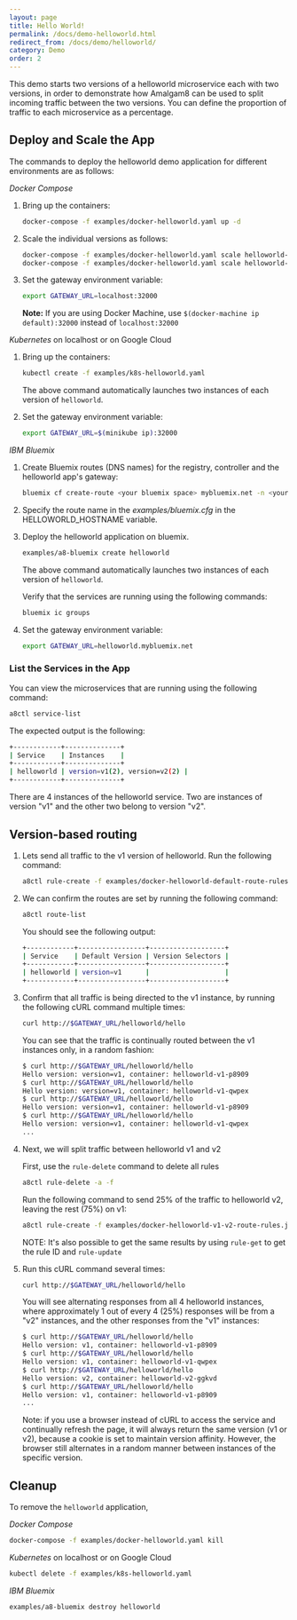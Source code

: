 ```yaml
---
layout: page
title: Hello World!
permalink: /docs/demo-helloworld.html
redirect_from: /docs/demo/helloworld/
category: Demo
order: 2
---
```


This demo starts two versions of a helloworld microservice each with two
versions, in order to demonstrate how Amalgam8 can be used to split
incoming traffic between the two versions. You can define the proportion of
traffic to each microservice as a percentage.

## Deploy and Scale the App

The commands to deploy the helloworld demo application for different
environments are as follows:

_Docker Compose_

1. Bring up the containers:

   ```bash
   docker-compose -f examples/docker-helloworld.yaml up -d
   ```

1. Scale the individual versions as follows:

   ```bash
   docker-compose -f examples/docker-helloworld.yaml scale helloworld-v1=2
   docker-compose -f examples/docker-helloworld.yaml scale helloworld-v2=2
   ```

1. Set the gateway environment variable:

   ```bash
   export GATEWAY_URL=localhost:32000
   ```

   **Note:** If you are using Docker Machine, use
   `$(docker-machine ip default):32000` instead of
   `localhost:32000`

_Kubernetes_ on localhost or on Google Cloud

1. Bring up the containers:

   ```bash
   kubectl create -f examples/k8s-helloworld.yaml
   ```

   The above command automatically launches two instances of each version of
   `helloworld`.

1. Set the gateway environment variable:

   ```bash
   export GATEWAY_URL=$(minikube ip):32000
   ```

_IBM Bluemix_

1. Create Bluemix routes (DNS names) for the registry, controller and the helloworld app's gateway:  

   ```bash
   bluemix cf create-route <your bluemix space> mybluemix.net -n <your helloworld route>
   ```

1. Specify the route name in the _examples/bluemix.cfg_ in the HELLOWORLD_HOSTNAME variable.

1. Deploy the helloworld application on bluemix.

   ```bash
   examples/a8-bluemix create helloworld
   ```

   The above command automatically launches two instances of each version
   of `helloworld`.

   Verify that the services are running using the following commands: 

   ```bash
   bluemix ic groups
   ```

1. Set the gateway environment variable:

   ```bash
   export GATEWAY_URL=helloworld.mybluemix.net
   ```

### List the Services in the App

You can view the microservices that are running using the following command:

```bash
a8ctl service-list
```
    
The expected output is the following:

```bash
+------------+--------------+
| Service    | Instances    |
+------------+--------------+
| helloworld | version=v1(2), version=v2(2) |
+------------+--------------+
```

There are 4 instances of the helloworld service. Two are instances of
version "v1" and the other two belong to version "v2".

## Version-based routing

1. Lets send all traffic to the v1 version of helloworld. Run the following command:

   ```bash
   a8ctl rule-create -f examples/docker-helloworld-default-route-rules.json
   ```

1. We can confirm the routes are set by running the following command:

   ```bash
   a8ctl route-list
   ```

   You should see the following output:

   ```bash
   +------------+-----------------+-------------------+
   | Service    | Default Version | Version Selectors |
   +------------+-----------------+-------------------+
   | helloworld | version=v1      |                   |
   +------------+-----------------+-------------------+
   ```

1. Confirm that all traffic is being directed to the v1 instance, by running the following cURL command multiple times:

   ```bash
   curl http://$GATEWAY_URL/helloworld/hello
   ```

   You can see that the traffic is continually routed between the v1 instances only, in a random fashion:

   ```bash
   $ curl http://$GATEWAY_URL/helloworld/hello
   Hello version: version=v1, container: helloworld-v1-p8909
   $ curl http://$GATEWAY_URL/helloworld/hello
   Hello version: version=v1, container: helloworld-v1-qwpex
   $ curl http://$GATEWAY_URL/helloworld/hello
   Hello version: version=v1, container: helloworld-v1-p8909
   $ curl http://$GATEWAY_URL/helloworld/hello
   Hello version: version=v1, container: helloworld-v1-qwpex
   ...
   ```

1. Next, we will split traffic between helloworld v1 and v2

   First, use the `rule-delete` command to delete all rules

   ```bash
   a8ctl rule-delete -a -f
   ```

   Run the following command to send 25% of the traffic to helloworld v2, leaving the rest (75%) on v1:
    
   ```bash
   a8ctl rule-create -f examples/docker-helloworld-v1-v2-route-rules.json
   ```

   NOTE: It's also possible to get the same results by using `rule-get` to get the rule ID and `rule-update`

1. Run this cURL command several times:

   ```bash
   curl http://$GATEWAY_URL/helloworld/hello
   ```

   You will see alternating responses from all 4 helloworld instances, where approximately 1 out of every 4 (25%) responses
   will be from a "v2" instances, and the other responses from the "v1" instances:

   ```bash
   $ curl http://$GATEWAY_URL/helloworld/hello
   Hello version: v1, container: helloworld-v1-p8909
   $ curl http://$GATEWAY_URL/helloworld/hello
   Hello version: v1, container: helloworld-v1-qwpex
   $ curl http://$GATEWAY_URL/helloworld/hello
   Hello version: v2, container: helloworld-v2-ggkvd
   $ curl http://$GATEWAY_URL/helloworld/hello
   Hello version: v1, container: helloworld-v1-p8909
   ...
   ```

   Note: if you use a browser instead of cURL to access the service and continually refresh the page, 
   it will always return the same version (v1 or v2), because a cookie is set to maintain version affinity.
   However, the browser still alternates in a random manner between instances of the specific version.

## Cleanup

To remove the `helloworld` application,

_Docker Compose_
  
```bash
docker-compose -f examples/docker-helloworld.yaml kill
```

_Kubernetes_ on localhost or on Google Cloud

```bash
kubectl delete -f examples/k8s-helloworld.yaml
```

_IBM Bluemix_

```bash
examples/a8-bluemix destroy helloworld
```
